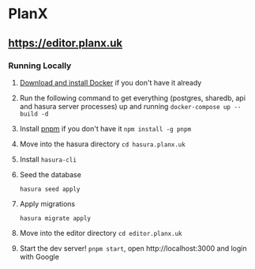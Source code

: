 # PlanX

## https://editor.planx.uk

### Running Locally

1. [Download and install Docker](https://docs.docker.com/get-docker/) if you don't have it already

1. Run the following command to get everything (postgres, sharedb, api and hasura server processes) up and running `docker-compose up --build -d`

1. Install [pnpm](https://github.com/pnpm/pnpm) if you don't have it `npm install -g pnpm`

1. Move into the hasura directory `cd hasura.planx.uk`

1. Install `hasura-cli`

1. Seed the database

   `hasura seed apply`

1. Apply migrations

   `hasura migrate apply`

1. Move into the editor directory `cd editor.planx.uk`

1. Start the dev server! `pnpm start`, open http://localhost:3000 and login with Google
